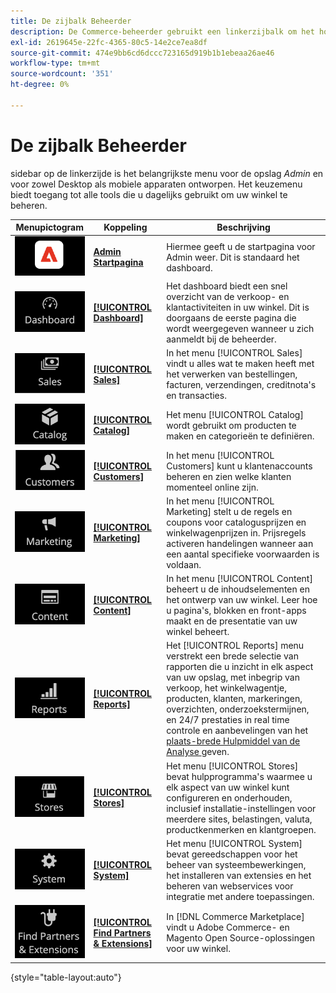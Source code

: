 ```yaml
---
title: De zijbalk Beheerder
description: De Commerce-beheerder gebruikt een linkerzijbalk om het hoofdmenu te openen. Handelaars hebben toegang tot alle beheerprogramma's die ze nodig hebben voor het configureren en beheren van hun winkel.
exl-id: 2619645e-22fc-4365-80c5-14e2ce7ea8df
source-git-commit: 474e9bb6cd6dccc723165d919b1b1ebeaa26ae46
workflow-type: tm+mt
source-wordcount: '351'
ht-degree: 0%

---
```


# De zijbalk Beheerder

sidebar op de linkerzijde is het belangrijkste menu voor de opslag _Admin_ en voor zowel Desktop als mobiele apparaten ontworpen. Het keuzemenu biedt toegang tot alle tools die u dagelijks gebruikt om uw winkel te beheren.

| Menupictogram | Koppeling | Beschrijving |
| --------- | ---- | ----------- |
| ![ Admin sidebar pictogram ](./assets/icon-admin-sidebar-logo.png) | **[Admin Startpagina](../configuration-reference/advanced/admin.md)** | Hiermee geeft u de startpagina voor Admin weer. Dit is standaard het dashboard. |
| ![ het menu van het Dashboard ](./assets/icon-admin-sidebar-dashboard.png) | **[[!UICONTROL Dashboard]](admin-dashboard.md)** | Het dashboard biedt een snel overzicht van de verkoop- en klantactiviteiten in uw winkel. Dit is doorgaans de eerste pagina die wordt weergegeven wanneer u zich aanmeldt bij de beheerder. |
| ![ het menu van de Verkoop ](./assets/icon-admin-sidebar-sales.png) | **[[!UICONTROL Sales]](../stores-purchase/sales-menu.md)** | In het menu [!UICONTROL Sales] vindt u alles wat te maken heeft met het verwerken van bestellingen, facturen, verzendingen, creditnota&#39;s en transacties. |
| ![ het menu van de Catalogus ](./assets/icon-admin-sidebar-catalog.png) | **[[!UICONTROL Catalog]](../catalog/catalog-menu.md)** | Het menu [!UICONTROL Catalog] wordt gebruikt om producten te maken en categorieën te definiëren. |
| ![ het menu van Klanten ](./assets/icon-admin-sidebar-customers.png) | **[[!UICONTROL Customers]](../customers/customers-introduction.md)** | In het menu [!UICONTROL Customers] kunt u klantenaccounts beheren en zien welke klanten momenteel online zijn. |
| ![ Marketing menu ](./assets/icon-admin-sidebar-marketing.png) | **[[!UICONTROL Marketing]](../merchandising-promotions/marketing-menu.md)** | In het menu [!UICONTROL Marketing] stelt u de regels en coupons voor catalogusprijzen en winkelwagenprijzen in. Prijsregels activeren handelingen wanneer aan een aantal specifieke voorwaarden is voldaan. |
| ![ het menu van de Inhoud ](./assets/icon-admin-sidebar-content.png) | **[[!UICONTROL Content]](../content-design/content-menu.md)** | In het menu [!UICONTROL Content] beheert u de inhoudselementen en het ontwerp van uw winkel. Leer hoe u pagina&#39;s, blokken en front-apps maakt en de presentatie van uw winkel beheert. |
| ![ het menu van Rapporten ](./assets/icon-admin-sidebar-reports.png) | **[[!UICONTROL Reports]](reports-menu.md)** | Het [!UICONTROL Reports] menu verstrekt een brede selectie van rapporten die u inzicht in elk aspect van uw opslag, met inbegrip van verkoop, het winkelwagentje, producten, klanten, markeringen, overzichten, onderzoekstermijnen, en 24/7 prestaties in real time controle en aanbevelingen van het [ plaats-brede Hulpmiddel van de Analyse ](https://experienceleague.adobe.com/en/docs/commerce-operations/tools/site-wide-analysis-tool/intro) geven. |
| ![ het menu van Opslag ](./assets/icon-admin-sidebar-stores.png) | **[[!UICONTROL Stores]](../stores-purchase/stores-menu.md)** | Het menu [!UICONTROL Stores] bevat hulpprogramma&#39;s waarmee u elk aspect van uw winkel kunt configureren en onderhouden, inclusief installatie-instellingen voor meerdere sites, belastingen, valuta, productkenmerken en klantgroepen. |
| ![ het menu van het Systeem ](./assets/icon-admin-sidebar-system.png) | **[[!UICONTROL System]](../systems/system-menu.md)** | Het menu [!UICONTROL System] bevat gereedschappen voor het beheer van systeembewerkingen, het installeren van extensies en het beheren van webservices voor integratie met andere toepassingen. |
| ![ vind Uitbreidingen ](./assets/icon-admin-sidebar-extensions.png) | **[[!UICONTROL Find Partners & Extensions]](commerce-marketplace.md)** | In [!DNL Commerce Marketplace] vindt u Adobe Commerce- en Magento Open Source-oplossingen voor uw winkel. |

{style="table-layout:auto"}
